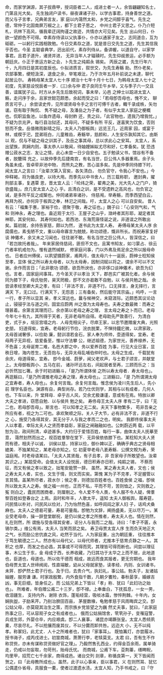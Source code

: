 <!-- { "loadSidebar": true } -->
命，而家学渊源，其子拔鼎甲，授词臣者二人，成进士者一人，余皆翩翩知名士，门第且光大矣。
先生独闭户读书，昼夜课诸子孙，以学古事君，持身善世之道。而父与子言孝，兄典弟言友，家
庭以内蔼然太和，乡党之间醇乎喜气。先生之德，常仲于北固南屏万椒之上，都下士君子思之，
中州士君子又思之。仆乃介短札，讯林下高风，循我辈迂阔拘谨之故迹，共情亦大可见矣。先生
出山何日，仆欲一望颜色不可得。幸素存侍读以父执事仆，仆亦以通家子友之，志同道合，互为
砥砺，一以躬行实践相敦勉。今日交素存之道，犹是昔日交先生之道，先生其信我乎否也。今圣
主聪睿典学，迥出前代，素存列侍从，备讲幄，以道自守，以家学事君。且君子道升，诸贤并进，
无异当年人才辐辏时。先生仰觇景运，必手额为朝廷庆。仆正于景运方新之会，卜先生之纯嘏永
锡矣。
丙辰之崴，先生行年六十，九月四日是其初度辰也。仆拟进质言，叙世交，为先生寿觞
助。然仆老矣，农部事繁，绠短汲深，退食之余，举笔艰沘，乃于次年五月补前说之未逮，聊代
起居云尔。
寿韩母某太宜人七十序
顺治十七年十月十七日，为韩母太宜人七十之初度，先家慈设悦辰者一岁．(三)余与仲
君子良同壬午乡举，又与季子六一交且善，谊属犹子云。时方从乡先生后致祝词，事未举，沁邑
之绅士以跽进太宜人觞，走问序于余，且家世懿范颇悉，余起而受之曰：「若母卽吾母也，愧不文，
聊质言可乎。」
余尝读史传，见所谓贤母令手之言行可傅千古者，輙千录成帙，矢勿谖。窃有取于陶侃、
隽不疑之母，及潘岳之为子者，有似乎太宜人家庭之梗概也。侃职监鱼池，以鱼炸遗母，母封鲊
还，责之曰，「此官物也，遗我乃增我忧。」不疑为京兆尹，每行县治狱还，其母问，不疑多有所
平反，遂喜笑为饮食，否则怒而不食。岳值微雨新晴之际，太夫人乃御板舆』远览王几，近周家
园，或宴于林，或楔于汜，昆弟班白，儿童稚齿，寿觞举，慈颜和，人生安乐孰知其它。由斯以
观，侃与不疑之母之训其子，及岳之事其母，总以求此心之安耳。
太宜人，系出望族，夙娴内则，事太恭人以敬闻，待妯娌姊姒尤尽和好，仁孝备矣。犹
恐违赠公菽水之志．友让之情，此心未尝一日少自安也。五子勉读父书，馆谷有不备者，脱簪珥
充之，以故仲季先后捷南宫，有名当世，巨公伟人多器重焉。余子头角虽未成，皆卓荦非池中物，
而熊丸之教，苦心滋多矣。先是仲季同侍膝下时，闻太宜人之言曰：「汝辈次第入官矣，各矢清白，
勿负官守，令我心不安也。」今仲释褐，将为循良吏，以待大用。而季先以中书舍人，历三载称职，
邀封典，擢刑部主事，复遇覃
恩，晋太宜人云：「纶纬之荣，翟弗之美，光大先人之门户，猗欤盛哉」。庶几安太宜人之心
乎。且清白之训，是不受遗鲊之高风也，勿负官之诫，是多所平反之成榘也。仲同诸弟率诸孙，
侍慈闱，举寿觞，而季西望白云，再拜为祝，亦何异于板舆之奉，林汜之间哉。吁，太宜人之心
可以自安矣。
昔人有云：「福集于惠，家裕于俭，德聚于敬，寿之征也。」魏子曰：「心安则气和，气和
则神永，寿之理也。盍近观于太行、王屋子之山乎，潋峙者其形耶，凝定者其神耶，其安何如，
其寿何如也。若西池、东海荒唐怪诞之说，非道谊之所敢出矣。篇初就，余持告家慈，颇以为然，
遂书此为太宜人寿。
寿傅母某太夫人序
余腐儒也，素戋陋不文，重以母命寡言为兢兢，称功颂德，慨非所长。而祝寿家复好谈
神僊术，余又未之习闻也，往往谢不敏。有名当世之巨公伟人，皆深信之，曰「若岂故托者哉」。
年来家居侍慈闼，匪但不文也，且寓书知友，如刁蒙占、徐云门者率机戒勿为。惟有退然缄默，
修家庭问事，门以外弗及焉足余之所以报母命也。
日者应州傅侯，以夙望摄蔚家，甫两月，值太母六十一诞辰，蔚绅士稔知侯至孝，显体
侯之所以寿太母者，以为太母寿，因制词赋以将之，谓余不可以不文谢。余作而言日；「此非歌功
颂德，欲吾所谀也，亦非侈口谈神僊术，欲吾为幻也。言者，固家庭间事耳。方今圣天子以孝治
天下，郡邑实广被其化者。余与侯同为膝下子，母氏劬劳，昊天罔极，卽不文亦曷敢不自勉，以
与侯共勉之哉。
余尝读孝经至卿大夫之孝，有曰：「非法不言，非道不行。口无择言，身无择行，言满天
下，无口过。行满天下，无怨恶；三有备矣，然后能守其宗庙。」呜呼，一言一行，孝子所以显其
亲，孝义深远也。曩与候神交，未窥涯际。近颇悉其议论动止，骎骎乎法与道之间，固宜应蔚两
州之亟为太母寿也。夫寿之数最微：而寿之理甚着。余第言其理而已，余亦第以老母之寿之理，
言太母之寿之卜而已。老母今年七十有九，其所得于天者，无非老母所自得。老母助先严敦善行，
为清白吏，式于乡，俎豆宫墙之内．人母克相尖子，尽瘁王家，以忠节邀赠废大典，光照史朋，
妇道得矣，宜寿。老母躬行节俭，浣衣脱栗，不惮持鐡庀微，以肃家政，太母首诫奢侈，以俭助
廉，懿训凛若金石，家人奉为师帅，壶道得矣，宜寿。老母两子无异视，慈爱备至，惟以守法攀
公，继述祖德，为家世光，善养禄养，无不色喜；太母诞育二难，名邑大郡之中，务以爱养百姓
为事，行见大业日富，显秩日增，海内苍生，无吾抱与，无异太母乱哺伯仲时也。太母之生成，
千载犹有余庆，母道得矣，宜寿。
卽今金城、蔚萝，闻父老欢声，与士君子颂言，并献堂上。太母御板舆小、五马在前，
诸孙环远左右，间起居者至再，三顾而乐之：当必忻然加匕箸。余于时初进觞斗，「是乃所谓体侯
之所以寿太母者．寿太母也」。再逛觞曰，「是乃所谓推老母之寿之理，寿太母也」。三进觞曰，「是
乃所谓溯太母之宜寿者，寿人母也」。余复何言哉。余复何言哉。惟念侯为凌川先生后人，先小前
理学名臣也。渊源有自，典型尚存。若乃仕优则学，其相与以有成者，几何人也。下车以来，升
堂拜母．卓乎古人风，交余尤极谦谨，意或有在焉。特放以卿大夫之孝进，窃愿自勉．以与侯共
勉之矣。
寿佟母王太夫人序
孝有二乎，曰「无二也，若母卽吾母」。斯言也．可以知孝之无二矣。夫天下事物繁多，
苟非吾亲之所应有者，视之为二可也。承欢聚顺之际，关人子大节，必有非法不言，非道不行之
心，施受乃各得其安，其无分于人与我之孝而二之也，明矣。
我郡佟侯事太夫人以孝着，幸际太夫人之贤而孝益彰，家庭之闸融融如也。公刺蔚近两
载，以平恕为治，政间刑清，卓迹甚多。大约归于爱惜百姓，每行一事，曲体太夫人抚摹至意，
蔼然划然而出之，视百姓羣黎在堂下．无异侯依依膝下也。某稔知大夫人贤而有德，相夫子以诚，
训侯以慈，持家以俭，御仆婢以正，确确乎典古之贤母相媲美．不独某知之，某老母亦知之。忆
初夏举老母八袤寿觞．公撰文帨为寿，荣溢庭闱。时老母语某曰。「太夫人其贤哉，有子且孝，非
吾家母子所敢望也。汝辈其识之。」某跽受命。会值太夫人设悦辰，德日积寿亦日积，纯嘏之锡，
不蔡而征，而又有侯之孝以致之，拙笔安能赞一辞。
虽然，某之寿太夫人者，文也；侯之寿太夫人者，实也，文生于情，则文而实矣。第愧
某为子不克孝，不足握管以言其情。盖某所尽者，菽水尔；侯之孝，则德加百姓者也。百姓食侯
之福，卽侯所以致太夫人之寿。侯之福一州也，正而不私，平而不苛，苦则恤之，灾则救之，寃
则白之，蠹民而困商者，则厘剔之。令人爱不令人畏，令人服不令人疑，俾羣黎百姓如登春台之
上焉。且时和年丰，人歌太平，遥知
太夫人御板舆，履寿筵，问民情以朴对，问民风以俭对，乃为怡然色喜，如呼闾阎之家人妇
子，话鸡犬桑麻也。太夫人之德曷可量，寿曷可量哉。卽勉为文辞，阐扬盛美，无以尽万一。某
业受老母命，操一辞登堂献祝，是仍以侯之孝之所推者，寿太夫人也。情在则然，礼在则然，所
谓施与受各得其安者，讵分人与我而二之哉。诗曰：「孝子不匮，永锡尔类。」维公有焉，太夫人
当笑而颔之矣。
寿卫母贾太宜人序
生而负天地正大之气，长而励公忠伉直之风，屹然于当代。人为家庭重，出为朝廷重，
往往推本于笃生毓德之二人。然亦有以母代父，以母代师者，尤推本于慈育贞静之一人。其积之
也厚，而发之也必昌，其事或不可得而究，其理皆可得而断也。间尝以理征事，木公生于东，金
母成于西，长养收藏，乃归其功于太华之上而不居，此地道也，臣道也，母道也。所以佐干德而
相成，故远而食其报者，更无穷期也。
我年伯母贾太宜人世缔阀阅，性直端敏，幼从父母就家塾，读孝经、内则、女训诸书，
未笄．卽俨然士君子行也。及于归，去贵介气，执妇礼，事公姑。勃夫子，友诸姑妯娌，服劳谦
谦。时家政殷繁，内外食指千数，凡朝夕饔殓，春秋晏享，婚嫁吉凶，事无巨细，皆身任之。而
公姑兄弟上下皆以「孝」称．犹曰「此妇功之始也」。
所难者，年伯赠公甫二十三岁，卽不禄。上奉垂白，下抚孤息，一女一男，收泪疆生，
支持内外，谢除
衣饰，蓬垢经营，吸啖冰霜，惨悴荆棘。十年内，女娴执盥，子励釆芹。乃别治腴田百亩，
茅屋数椽，龟勉孝慈于风雨晦宾之交。卽公姑父母，亦莫窥其治生之策，而宗族乡党皆望之为巍
然丈夫事，犹曰，「此家庭热事之日，可从容观子女之有成者也」。
俄而公姑捐馆舍，茕茕孙子，变罹寇警，兵戎生郊，外婴仓卒，内应艰虞。卽二人襄事，
诸昆亦竭蹶张皇。太宜人悉倾夙橐，尽哀尽礼。不以抢攘而废其仪，不以分爨而卸共咎。远迩大
小，无不以纯孝。称冢妇，此尤丈．人十之所难者也，犹曰「家事耳」。
既恤篝灯，亦尝履冰，授书诲子，成丙戌进士。初筮商城，萧萧行李，老犊莫支。太君
曰，吾有生不作称贷赀，亦未有谋称贷资做好官之理」。乃毅然售孔西业，约得金百余雨，属单骑
走，仍戒以勿妄取，勿苛刑，贻母氏忧。
而商城，公甫下车，芟荆蓁，缮睥睨，均里甲，招荒亡七千余家，商得成邑。诸台交列
剡章，称循良第一，天下皆闻而贺之，曰「此母教所成也」。虽然，此子以心事亲，臣以事君，义
在则然耳、犹忆公偶遣仆省母，具服食一橐，使者过渡遗水渍。太宜人知，乃手书戒之，曰「守
